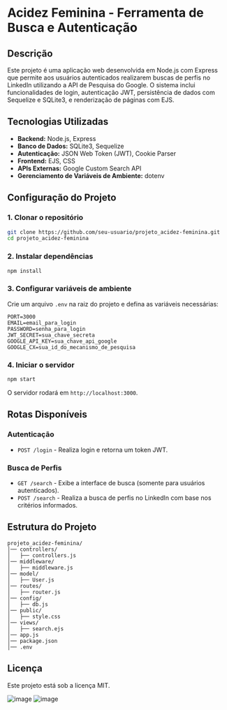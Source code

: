 # Acidez Feminina - Ferramenta de Busca e Autenticação

## Descrição
Este projeto é uma aplicação web desenvolvida em Node.js com Express que permite aos usuários autenticados realizarem buscas de perfis no LinkedIn utilizando a API de Pesquisa do Google. O sistema inclui funcionalidades de login, autenticação JWT, persistência de dados com Sequelize e SQLite3, e renderização de páginas com EJS.

## Tecnologias Utilizadas
- **Backend:** Node.js, Express
- **Banco de Dados:** SQLite3, Sequelize
- **Autenticação:** JSON Web Token (JWT), Cookie Parser
- **Frontend:** EJS, CSS
- **APIs Externas:** Google Custom Search API
- **Gerenciamento de Variáveis de Ambiente:** dotenv

## Configuração do Projeto

### 1. Clonar o repositório
```bash
git clone https://github.com/seu-usuario/projeto_acidez-feminina.git
cd projeto_acidez-feminina
```

### 2. Instalar dependências
```bash
npm install
```

### 3. Configurar variáveis de ambiente
Crie um arquivo `.env` na raiz do projeto e defina as variáveis necessárias:
```env
PORT=3000
EMAIL=email_para_login
PASSWORD=senha_para_login
JWT_SECRET=sua_chave_secreta
GOOGLE_API_KEY=sua_chave_api_google
GOOGLE_CX=sua_id_do_mecanismo_de_pesquisa
```

### 4. Iniciar o servidor
```bash
npm start
```
O servidor rodará em `http://localhost:3000`.

## Rotas Disponíveis

### Autenticação
- `POST /login` - Realiza login e retorna um token JWT.

### Busca de Perfis
- `GET /search` - Exibe a interface de busca (somente para usuários autenticados).
- `POST /search` - Realiza a busca de perfis no LinkedIn com base nos critérios informados.

## Estrutura do Projeto
```
projeto_acidez-feminina/
│── controllers/
│   ├── controllers.js
│── middleware/
│   ├── middleware.js
│── model/
│   ├── User.js
│── routes/
│   ├── router.js
│── config/
│   ├── db.js
│── public/
│   ├── style.css
│── views/
│   ├── search.ejs
│── app.js
│── package.json
│── .env
```

## Licença
Este projeto está sob a licença MIT.


![image](https://github.com/user-attachments/assets/2419ed47-3289-4969-8bd6-11d0fd1be7b4)
![image](https://github.com/user-attachments/assets/bdc9bca1-56ca-4e3e-9ad7-5e4a1b92f4e5)



